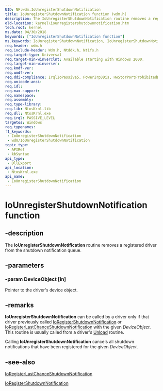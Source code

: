 ```yaml
---
UID: NF:wdm.IoUnregisterShutdownNotification
title: IoUnregisterShutdownNotification function (wdm.h)
description: The IoUnregisterShutdownNotification routine removes a registered driver from the shutdown notification queue.
old-location: kernel\iounregistershutdownnotification.htm
tech.root: kernel
ms.date: 04/30/2018
keywords: ["IoUnregisterShutdownNotification function"]
ms.keywords: IoUnregisterShutdownNotification, IoUnregisterShutdownNotification routine [Kernel-Mode Driver Architecture], k104_f242a3dc-8338-4d64-bad7-0cca78c30a45.xml, kernel.iounregistershutdownnotification, wdm/IoUnregisterShutdownNotification
req.header: wdm.h
req.include-header: Wdm.h, Ntddk.h, Ntifs.h
req.target-type: Universal
req.target-min-winverclnt: Available starting with Windows 2000.
req.target-min-winversvr: 
req.kmdf-ver: 
req.umdf-ver: 
req.ddi-compliance: IrqlIoPassive5, PowerIrpDDis, HwStorPortProhibitedDDIs
req.unicode-ansi: 
req.idl: 
req.max-support: 
req.namespace: 
req.assembly: 
req.type-library: 
req.lib: NtosKrnl.lib
req.dll: NtosKrnl.exe
req.irql: PASSIVE_LEVEL
targetos: Windows
req.typenames: 
f1_keywords:
 - IoUnregisterShutdownNotification
 - wdm/IoUnregisterShutdownNotification
topic_type:
 - APIRef
 - kbSyntax
api_type:
 - DllExport
api_location:
 - NtosKrnl.exe
api_name:
 - IoUnregisterShutdownNotification
---
```


# IoUnregisterShutdownNotification function


## -description

The <b>IoUnregisterShutdownNotification</b> routine removes a registered driver from the shutdown notification queue.

## -parameters

### -param DeviceObject [in]


Pointer to the driver's device object.

## -remarks

<b>IoUnregisterShutdownNotification</b> can be called by a driver only if that driver previously called <a href="/windows-hardware/drivers/ddi/wdm/nf-wdm-ioregistershutdownnotification">IoRegisterShutdownNotification</a> or <a href="/windows-hardware/drivers/ddi/wdm/nf-wdm-ioregisterlastchanceshutdownnotification">IoRegisterLastChanceShutdownNotification</a> with the given <i>DeviceObject</i>. This routine is usually called from a driver's <a href="/windows-hardware/drivers/ddi/wdm/nc-wdm-driver_unload">Unload</a> routine.

Calling <b>IoUnregisterShutdownNotification</b> cancels all shutdown notifications that have been registered for the given <i>DeviceObject</i>.

## -see-also

<a href="/windows-hardware/drivers/ddi/wdm/nf-wdm-ioregisterlastchanceshutdownnotification">IoRegisterLastChanceShutdownNotification</a>



<a href="/windows-hardware/drivers/ddi/wdm/nf-wdm-ioregistershutdownnotification">IoRegisterShutdownNotification</a>
